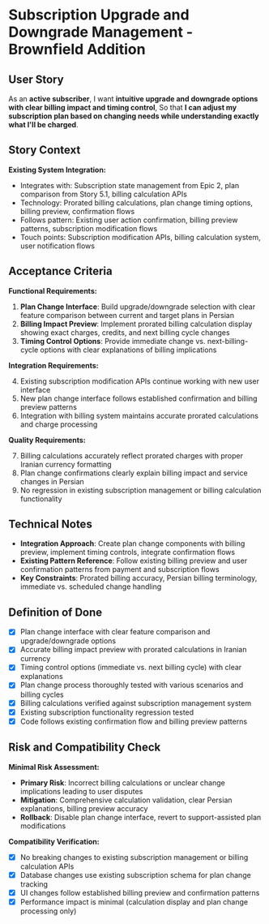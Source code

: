 # Subscription Upgrade and Downgrade Management - Brownfield Addition

## User Story

As an **active subscriber**,
I want **intuitive upgrade and downgrade options with clear billing impact and timing control**,
So that **I can adjust my subscription plan based on changing needs while understanding exactly what I'll be charged**.

## Story Context

**Existing System Integration:**
- Integrates with: Subscription state management from Epic 2, plan comparison from Story 5.1, billing calculation APIs
- Technology: Prorated billing calculations, plan change timing options, billing preview, confirmation flows
- Follows pattern: Existing user action confirmation, billing preview patterns, subscription modification flows
- Touch points: Subscription modification APIs, billing calculation system, user notification flows

## Acceptance Criteria

**Functional Requirements:**

1. **Plan Change Interface**: Build upgrade/downgrade selection with clear feature comparison between current and target plans in Persian
2. **Billing Impact Preview**: Implement prorated billing calculation display showing exact charges, credits, and next billing cycle changes
3. **Timing Control Options**: Provide immediate change vs. next-billing-cycle options with clear explanations of billing implications

**Integration Requirements:**

4. Existing subscription modification APIs continue working with new user interface
5. New plan change interface follows established confirmation and billing preview patterns
6. Integration with billing system maintains accurate prorated calculations and charge processing

**Quality Requirements:**

7. Billing calculations accurately reflect prorated charges with proper Iranian currency formatting
8. Plan change confirmations clearly explain billing impact and service changes in Persian
9. No regression in existing subscription management or billing calculation functionality

## Technical Notes

- **Integration Approach**: Create plan change components with billing preview, implement timing controls, integrate confirmation flows
- **Existing Pattern Reference**: Follow existing billing preview and user confirmation patterns from payment and subscription flows
- **Key Constraints**: Prorated billing accuracy, Persian billing terminology, immediate vs. scheduled change handling

## Definition of Done

- [x] Plan change interface with clear feature comparison and upgrade/downgrade options
- [x] Accurate billing impact preview with prorated calculations in Iranian currency
- [x] Timing control options (immediate vs. next billing cycle) with clear explanations
- [x] Plan change process thoroughly tested with various scenarios and billing cycles
- [x] Billing calculations verified against subscription management system
- [x] Existing subscription functionality regression tested
- [x] Code follows existing confirmation flow and billing preview patterns

## Risk and Compatibility Check

**Minimal Risk Assessment:**
- **Primary Risk**: Incorrect billing calculations or unclear change implications leading to user disputes
- **Mitigation**: Comprehensive calculation validation, clear Persian explanations, billing preview accuracy
- **Rollback**: Disable plan change interface, revert to support-assisted plan modifications

**Compatibility Verification:**
- [x] No breaking changes to existing subscription management or billing calculation APIs
- [x] Database changes use existing subscription schema for plan change tracking
- [x] UI changes follow established billing preview and confirmation patterns
- [x] Performance impact is minimal (calculation display and plan change processing only)